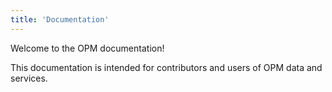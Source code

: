 ```yaml
---
title: 'Documentation'
---
```


Welcome to the OPM documentation!

This documentation is intended for contributors and users of OPM data and services.
